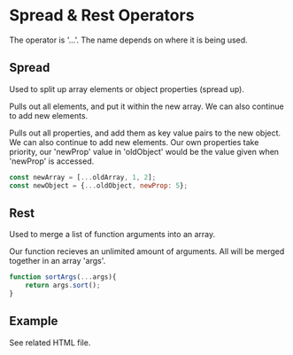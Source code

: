 # Spread & Rest Operators
The operator is '...'.  The name depends on where it is being used.

## Spread
Used to split up array elements or object properties (spread up).

Pulls out all elements, and put it within the new array.  We can also continue to add new elements.

Pulls out all properties, and add them as key value pairs to the new object.  We can also continue to add new elements.  Our own properties take priority, our 'newProp' value in 'oldObject' would be the value given when 'newProp' is accessed.
```js
const newArray = [...oldArray, 1, 2];
const newObject = {...oldObject, newProp: 5};
```

## Rest
Used to merge a list of function arguments into an array.

Our function recieves an unlimited amount of arguments.  All will be merged together in an array 'args'.
```js
function sortArgs(...args){
    return args.sort();
}
```

## Example
See related HTML file.